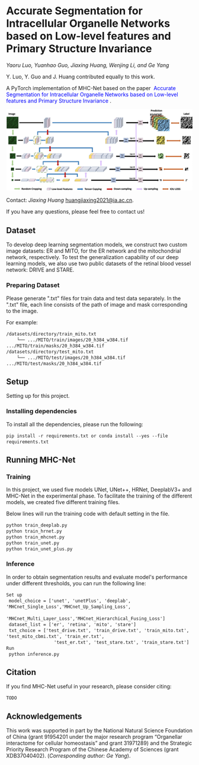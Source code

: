# Accurate Segmentation for Intracellular Organelle Networks based on Low-level features and Primary Structure Invariance

*Yaoru Luo, Yuanhao Guo, Jiaxing Huang, Wenjing Li, and Ge Yang*

Y. Luo, Y. Guo and J. Huang contributed equally to this work. 

A PyTorch implementation of MHC-Net based on the paper <font color="Blue" > Accurate Segmentation for Intracellular Organelle Networks based on Low-level features and Primary Structure Invariance</font> .

![MHC-Net](.\images\MHC-Net.png)

Contact: *Jiaxing Huang* huangjiaxing2021@ia.ac.cn.

If you have any questions, please feel free to contact us!

## Dataset

To develop deep learning segmentation models, we construct two custom image datasets: ER and MITO, for the ER network and the mitochondrial network, respectively. To test the generalization capability of our deep learning models, we also use two public datasets of the retinal blood vessel network: DRIVE and STARE.

### Preparing Dataset

Please generate ".txt" files for train data and test data separately. In the ".txt" file, each line consists of the path of image and mask corresponding to the image.

For example:

```
/datasets/directory/train_mito.txt
	└── .../MITO/train/images/20_h384_w384.tif .../MITO/train/masks/20_h384_w384.tif
/datasets/directory/test_mito.txt
	└── .../MITO/test/images/20_h384_w384.tif .../MITO/test/masks/20_h384_w384.tif
```

## Setup

Setting up for this project.

### Installing dependencies

To install all the dependencies, please run the following:

```
pip install -r requirements.txt or conda install --yes --file requirements.txt
```

## Running MHC-Net

### Training

In this project, we used five models UNet, UNet++, HRNet, DeeplabV3+ and MHC-Net in the experimental phase. To facilitate the training of the different models, we created five different training files.

Below lines will run the training code with default setting in the file.

```
python train_deeplab.py
python train_hrnet.py
python train_mhcnet.py
python train_unet.py
python train_unet_plus.py
```

### Inference

In order to obtain segmentation results and evaluate model's performance under different thresholds, you can run the following line: 

```
Set up
 model_choice = ['unet', 'unetPlus', 'deeplab', 'MHCnet_Single_Loss','MHCnet_Up_Sampling_Loss',
                 'MHCnet_Multi_Layer_Loss','MHCnet_Hierarchical_Fusing_Loss']
 dataset_list = ['er', 'retina', 'mito', 'stare']
 txt_choice = ['test_drive.txt', 'train_drive.txt', 'train_mito.txt', 'test_mito_cbmi.txt', 'train_er.txt',
                  'test_er.txt', 'test_stare.txt', 'train_stare.txt']
Run 
 python inference.py
```

## Citation

If you find MHC-Net useful in your research, please consider citing:

```
TODO
```

## Acknowledgements

This work was supported in part by the National Natural Science Foundation of China (grant 91954201 under the major research program “Organellar interactome for cellular homeostasis” and grant 31971289) and the Strategic Priority Research Program of the Chinese Academy of Sciences (grant XDB37040402). (*Corresponding author: Ge Yang*). 
